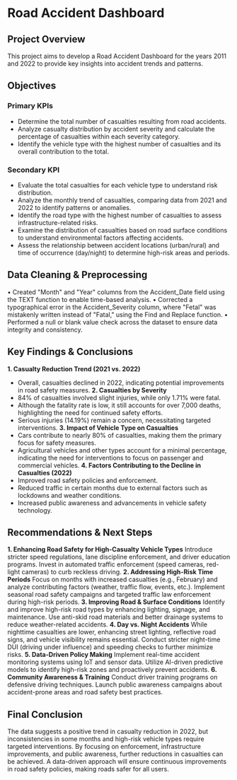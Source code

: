 # Road Accident Dashboard

## Project Overview

This project aims to develop a Road Accident Dashboard for the years 2011 and 2022 to provide key insights into accident trends and patterns.

## Objectives

### Primary KPIs

- Determine the total number of casualties resulting from road accidents.
- Analyze casualty distribution by accident severity and calculate the percentage of casualties within each severity category.
- Identify the vehicle type with the highest number of casualties and its overall contribution to the total.

### Secondary KPI

- Evaluate the total casualties for each vehicle type to understand risk distribution.
- Analyze the monthly trend of casualties, comparing data from 2021 and 2022 to identify patterns or anomalies.
- Identify the road type with the highest number of casualties to assess infrastructure-related risks.
- Examine the distribution of casualties based on road surface conditions to understand environmental factors affecting accidents.
- Assess the relationship between accident locations (urban/rural) and time of occurrence (day/night) to determine high-risk areas and periods.

## Data Cleaning & Preprocessing

• Created "Month" and "Year" columns from the Accident_Date field using the TEXT function to enable time-based analysis.
• Corrected a typographical error in the Accident_Severity column, where "Fetal" was mistakenly written instead of "Fatal," using the Find and Replace function.
• Performed a null or blank value check across the dataset to ensure data integrity and consistency.

## Key Findings & Conclusions

**1. Casualty Reduction Trend (2021 vs. 2022)**
   - Overall, casualties declined in 2022, indicating potential improvements in road safety measures.
**2. Casualties by Severity**
   - 84% of casualties involved slight injuries, while only 1.71% were fatal.
   - Although the fatality rate is low, it still accounts for over 7,000 deaths, highlighting the need for continued safety efforts.
   - Serious injuries (14.19%) remain a concern, necessitating targeted interventions.
**3. Impact of Vehicle Type on Casualties**
   - Cars contribute to nearly 80% of casualties, making them the primary focus for safety measures.
   - Agricultural vehicles and other types account for a minimal percentage, indicating the need for interventions to focus on passenger and commercial vehicles.
**4. Factors Contributing to the Decline in Casualties (2022)**
   - Improved road safety policies and enforcement.
   - Reduced traffic in certain months due to external factors such as lockdowns and weather conditions.
   - Increased public awareness and advancements in vehicle safety technology.

## Recommendations & Next Steps

**1. Enhancing Road Safety for High-Casualty Vehicle Types**
   Introduce stricter speed regulations, lane discipline enforcement, and driver education programs. Invest in automated traffic enforcement (speed cameras, red- 
    light cameras) to curb reckless driving.
**2. Addressing High-Risk Time Periods**
   Focus on months with increased casualties (e.g., February) and analyze contributing factors (weather, traffic flow, events, etc.). Implement seasonal road 
   safety campaigns and targeted traffic law enforcement during high-risk periods.
**3. Improving Road & Surface Conditions**
   Identify and improve high-risk road types by enhancing lighting, signage, and maintenance. Use anti-skid road materials and better drainage systems to reduce 
    weather-related accidents.
**4. Day vs. Night Accidents**
   While nighttime casualties are lower, enhancing street lighting, reflective road signs, and vehicle visibility remains essential. Conduct stricter night-time 
   DUI (driving under influence) and speeding checks to further minimize risks.
**5. Data-Driven Policy Making**
   Implement real-time accident monitoring systems using IoT and sensor data. Utilize AI-driven predictive models to identify high-risk zones and proactively 
   prevent accidents.
**6. Community Awareness & Training**
   Conduct driver training programs on defensive driving techniques. Launch public awareness campaigns about accident-prone areas and road safety best practices.

## Final Conclusion
The data suggests a positive trend in casualty reduction in 2022, but inconsistencies in some months and high-risk vehicle types require targeted interventions. By focusing on enforcement, infrastructure improvements, and public awareness, further reductions in casualties can be achieved. A data-driven approach will ensure continuous improvements in road safety policies, making roads safer for all users.
